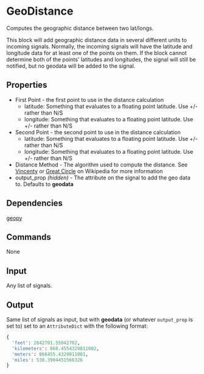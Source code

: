 GeoDistance
===========

Computes the geographic distance between two lat/longs.

This block will add geographic distance data in several different units to incoming signals. Normally, the incoming signals will have the latitude and longitude data for at least one of the points on them. If the block cannot determine both of the points' latitudes and longitudes, the signal will still be notified, but no geodata will be added to the signal.

Properties
--------------
 * First Point - the first point to use in the distance calculation
   * latitude: Something that evaluates to a floating point latitude. Use +/- rather than N/S
   * longitude: Something that evaluates to a floating point latitude. Use +/- rather than N/S
 * Second Point - the second point to use in the distance calculation
   * latitude: Something that evaluates to a floating point latitude. Use +/- rather than N/S
   * longitude: Something that evaluates to a floating point latitude. Use +/- rather than N/S
 * Distance Method - The algorithm used to compute the distance. See [Vincenty](https://en.wikipedia.org/wiki/Vincenty's_formulae) or [Great Circle](https://en.wikipedia.org/wiki/Great-circle_distance) on Wikipedia for more information
 * output_prop *(hidden)* - The attribute on the signal to add the geo data to. Defaults to **geodata**
 

Dependencies
----------------
[geopy](https://github.com/geopy/geopy)

Commands
----------------
None

Input
-------
Any list of signals.

Output
---------
Same list of signals as input, but with **geodata** (or whatever `output_prop` is set to) set to an `AttributeDict` with the following format:

```python
{
  'feet': 2842701.55042702,
  'kilometers': 866.4554329011002,
  'meters': 866455.4329011001,
  'miles': 538.3904451566326
}
```

